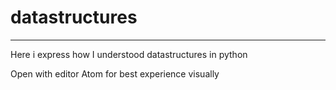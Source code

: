 # datastructures
___
Here i express how I understood datastructures in python

Open with editor Atom for best experience visually
